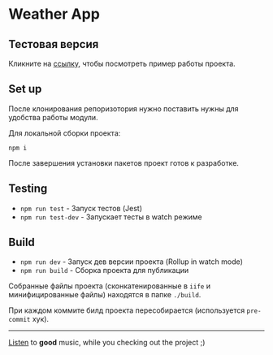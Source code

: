 # Weather App

## Тестовая версия

Кликните на [ccылку](https://showmeyourhits.github.io/weather-app/build), чтобы посмотреть пример работы проекта.

## Set up
После клонирования репоризотория нужно поставить нужны для удобства работы модули.

Для локальной сборки проекта:

```
npm i
```
После завершения установки пакетов проект готов к разработке.

## Testing
- `npm run test` - Запуск тестов (Jest)
- `npm run test-dev` - Запускает тесты в watch режиме

## Build
- `npm run dev` - Запуск дев версии проекта (Rollup in watch mode)
- `npm run build` - Сборка проекта для публикации

Собранные файлы проекта (сконкатенированные в `iife` и минифицированные файлы) находятся в папке `./build`.

При каждом коммите билд проекта пересобирается (используется `pre-commit` хук).

---

[Listen](https://www.youtube.com/watch?v=mH8-x5U7XsA) to __good__ music, while you checking out the project ;)
